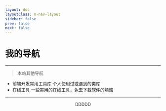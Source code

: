 ```yaml
---
layout: doc
layoutClass: m-nav-layout
sidebar: false
prev: false
next: false
---
```



<style src="/.vitepress/theme/style/nav.scss"></style>

<script setup>
import { NAV_DATA } from '/.vitepress/theme/utils/dea_data'
</script>

# 我的导航

---

 > 本站其他导航
  - 前端开发常用工具库 个人使用过或遇到的类库
  - 在线工具 一些实用的在线工具，免去下载软件的烦恼

---

<center>DDDDD</center>

<MNavLinks v-for="{title, items} in NAV_DATA" :title="title" :items="items"/>
